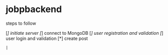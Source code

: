 # jobpbackend

steps to follow

[*] initiate server
[*] connect to MongoDB
[*] user registration and validation
[*] user login and validation
[*] create post


    |